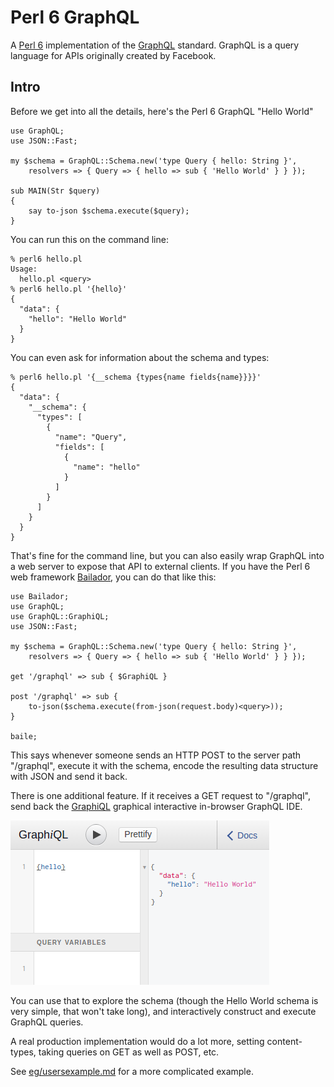 Perl 6 GraphQL
==============

A [Perl 6](https://perl6.org/) implementation of the
[GraphQL](http://graphql.org/) standard.  GraphQL is a query language
for APIs originally created by Facebook.

## Intro

Before we get into all the details, here's the Perl 6 GraphQL "Hello World"

```
use GraphQL;
use JSON::Fast;

my $schema = GraphQL::Schema.new('type Query { hello: String }',
    resolvers => { Query => { hello => sub { 'Hello World' } } });

sub MAIN(Str $query)
{
    say to-json $schema.execute($query);
}
```

You can run this on the command line:
```
% perl6 hello.pl 
Usage:
  hello.pl <query> 
% perl6 hello.pl '{hello}'
{
  "data": {
    "hello": "Hello World"
  }
}
```

You can even ask for information about the schema and types:
```
% perl6 hello.pl '{__schema {types{name fields{name}}}}'
{
  "data": {
    "__schema": {
      "types": [
        {
          "name": "Query",
          "fields": [
            {
              "name": "hello"
            }
          ]
        }
      ]
    }
  }
}
```

That's fine for the command line, but you can also easily wrap GraphQL
into a web server to expose that API to external clients.  If you have
the Perl 6 web framework
[Bailador](https://github.com/ufobat/Bailador), you can do that like this:

```
use Bailador;
use GraphQL;
use GraphQL::GraphiQL;
use JSON::Fast;

my $schema = GraphQL::Schema.new('type Query { hello: String }',
    resolvers => { Query => { hello => sub { 'Hello World' } } });

get '/graphql' => sub { $GraphiQL }

post '/graphql' => sub {
    to-json($schema.execute(from-json(request.body)<query>));
}

baile;
```

This says whenever someone sends an HTTP POST to the server path
"/graphql", execute it with the schema, encode the resulting data
structure with JSON and send it back.

There is one additional feature.  If it receives a GET request to
"/graphql", send back the
[GraphiQL](https://github.com/graphql/graphiql) graphical interactive
in-browser GraphQL IDE.

![](eg/hello-graphiql.png)

You can use that to explore the schema (though the Hello World schema
is very simple, that won't take long), and interactively construct and
execute GraphQL queries.

A real production implementation would do a lot more, setting
content-types, taking queries on GET as well as POST, etc.

See [eg/usersexample.md](https://github.com/golpa/Perl6-GraphQL/blob/master/eg/usersexample.md) for a more complicated example.

